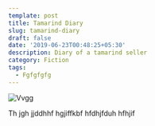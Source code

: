 ```yaml
---
template: post
title: Tamarind Diary
slug: tamarind-diary
draft: false
date: '2019-06-23T00:48:25+05:30'
description: Diary of a tamarind seller
category: Fiction
tags:
  - Fgfgfgfg
---
```

![Vvgg](/media/again.jpg)

Th jgh jjddhhf hgjiffkbf hfdhjfduh hfhjif
